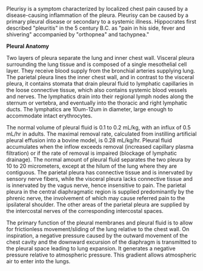 Pleurisy is a symptom characterized by localized chest pain caused by a disease-causing inflammation of the pleura. Pleurisy can be caused by a primary pleural disease or secondary to a systemic illness. Hippocrates first described "pleuritis" in the 5 century B.C. as "pain in his side, fever and shivering" accompanied by "orthopnea" and tachypnea."

**Pleural Anatomy**

Two layers of pleura separate the lung and inner chest wall. Visceral pleura surrounding the lung tissue and is composed of a single mesothelial cell layer. They receive blood supply from the bronchial arteries supplying lung. The parietal pleura lines the inner chest wall, and in contrast to the visceral pleura, it contains stomata that drain pleural fluid to lymphatic capillaries in the loose connective tissue, which also contains systemic blood vessels and nerves. The lymphatics drain into their regional lymph nodes along the sternum or vertebra, and eventually into the thoracic and right lymphatic ducts. The lymphatics are 10um-12um in diameter, large enough to accommodate intact erythrocytes.

The normal volume of pleural fluid is 0.1 to 0.2 mL/kg, with an influx of 0.5 mL/hr in adults. The maximal removal rate, calculated from instilling artificial pleural effusion into a bovine model, is 0.28 mL/kg/hr. Pleural fluid accumulates when the inflow exceeds removal (increased capillary plasma filtration) or if the rate of removal is impaired (blockage of lymphatic drainage). The normal amount of pleural fluid separates the two pleura by 10 to 20 micrometers, except at the hilum of the lung where they are contiguous. The parietal pleura has connective tissue and is innervated by sensory nerve fibers, while the visceral pleura lacks connective tissue and is innervated by the vagus nerve, hence insensitive to pain. The parietal pleura in the central diaphragmatic region is supplied predominantly by the phrenic nerve, the involvement of which may cause referred pain to the ipsilateral shoulder. The other areas of the parietal pleura are supplied by the intercostal nerves of the corresponding intercostal spaces.

The primary function of the pleural membranes and pleural fluid is to allow for frictionless movement/sliding of the lung relative to the chest wall. On inspiration, a negative pressure caused by the outward movement of the chest cavity and the downward excursion of the diaphragm is transmitted to the pleural space leading to lung expansion. It generates a negative pressure relative to atmospheric pressure. This gradient allows atmospheric air to enter into the lungs.